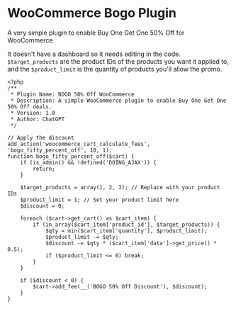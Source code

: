 # WooCommerce Bogo Plugin
A very simple plugin to enable Buy One Get One 50% Off for WooCommerce

It doesn't have a dashboard so it needs editing in the code. `$target_products` are the product IDs of the products you want it applied to, and the `$product_limit` is the quantity of products you'll allow the promo.

```
<?php
/**
 * Plugin Name: BOGO 50% Off WooCommerce
 * Description: A simple WooCommerce plugin to enable Buy One Get One 50% Off deals.
 * Version: 1.0
 * Author: ChatGPT
 */

// Apply the discount
add_action('woocommerce_cart_calculate_fees', 'bogo_fifty_percent_off', 10, 1);
function bogo_fifty_percent_off($cart) {
    if (is_admin() && !defined('DOING_AJAX')) {
        return;
    }

    $target_products = array(1, 2, 3); // Replace with your product IDs
    $product_limit = 1; // Set your product limit here
    $discount = 0;

    foreach ($cart->get_cart() as $cart_item) {
        if (in_array($cart_item['product_id'], $target_products)) {
            $qty = min($cart_item['quantity'], $product_limit);
            $product_limit -= $qty;
            $discount -= $qty * ($cart_item['data']->get_price() * 0.5);
            if ($product_limit <= 0) break;
        }
    }

    if ($discount < 0) {
        $cart->add_fee(__('BOGO 50% Off Discount'), $discount);
    }
}
```
